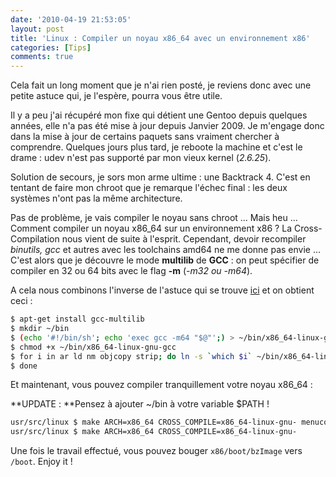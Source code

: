 ```yaml
---
date: '2010-04-19 21:53:05'
layout: post
title: 'Linux : Compiler un noyau x86_64 avec un environnement x86'
categories: [Tips]
comments: true
---
```


Cela fait un long moment que je n'ai rien posté, je reviens donc avec une petite astuce qui, je l'espère, pourra vous être utile.

Il y a peu j'ai récupéré mon fixe qui détient une Gentoo depuis quelques années, elle n'a pas été mise à jour depuis Janvier 2009. Je m'engage donc dans la mise à jour de certains paquets sans vraiment chercher à comprendre. Quelques jours plus tard, je reboote la machine et c'est le drame : udev n'est pas supporté par mon vieux kernel (_2.6.25_).

Solution de secours, je sors mon arme ultime : une Backtrack 4. C'est en tentant de faire mon chroot que je remarque l'échec final : les deux systèmes n'ont pas la même architecture.

Pas de problème, je vais compiler le noyau sans chroot ... Mais heu ... Comment compiler un noyau x86\_64 sur un environnement x86 ? La Cross-Compilation nous vient de suite à l'esprit. Cependant, devoir recompiler _binutils, gcc_ et autres avec les toolchains amd64 ne me donne pas envie ... C'est alors que je découvre le mode **multilib** de **GCC** : on peut spécifier de compiler en 32 ou 64 bits avec le flag **-m** (_-m32 ou -m64_).

A cela nous combinons l'inverse de l'astuce qui se trouve [ici](http://tinkering-is-fun.blogspot.com/2009/12/compiling-linux-kernel-for-x86-on-x8664.html) et on obtient ceci :

``` bash
$ apt-get install gcc-multilib
$ mkdir ~/bin
$ (echo '#!/bin/sh'; echo 'exec gcc -m64 "$@"';) > ~/bin/x86_64-linux-gnu-gcc
$ chmod +x ~/bin/x86_64-linux-gnu-gcc
$ for i in ar ld nm objcopy strip; do ln -s `which $i` ~/bin/x86_64-linux-gnu-$i
$ done
```

Et maintenant, vous pouvez compiler tranquillement votre noyau x86\_64 :

**UPDATE : **Pensez à ajouter ~/bin à votre variable $PATH !

``` bash
usr/src/linux $ make ARCH=x86_64 CROSS_COMPILE=x86_64-linux-gnu- menuconfig
usr/src/linux $ make ARCH=x86_64 CROSS_COMPILE=x86_64-linux-gnu-
```

Une fois le travail effectué, vous pouvez bouger `x86/boot/bzImage` vers `/boot`. Enjoy it !
